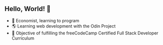 ## Hello, World! 👋
- 📗 Economist, learning to program
- 🌎 Learning web development with the Odin Project
- 👯 Objective of fulfilling the freeCodeCamp Certified Full Stack Developer Curriculum

<!--
**Ernaneco/Ernaneco** is a ✨ _special_ ✨ repository because its `README.md` (this file) appears on your GitHub profile.


